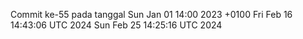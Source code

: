 Commit ke-55 pada tanggal Sun Jan 01 14:00 2023 +0100
Fri Feb 16 14:43:06 UTC 2024
Sun Feb 25 14:25:16 UTC 2024
